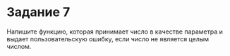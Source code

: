 # Задание 7
Напишите функцию, которая принимает
число в качестве параметра и выдает
пользовательскую ошибку, если число не
является целым числом.